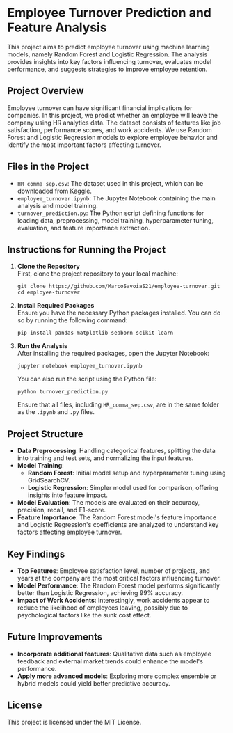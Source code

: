 # Employee Turnover Prediction and Feature Analysis

This project aims to predict employee turnover using machine learning models, namely Random Forest and Logistic Regression. The analysis provides insights into key factors influencing turnover, evaluates model performance, and suggests strategies to improve employee retention.

## Project Overview

Employee turnover can have significant financial implications for companies. In this project, we predict whether an employee will leave the company using HR analytics data. The dataset consists of features like job satisfaction, performance scores, and work accidents. We use Random Forest and Logistic Regression models to explore employee behavior and identify the most important factors affecting turnover.

## Files in the Project

- `HR_comma_sep.csv`: The dataset used in this project, which can be downloaded from Kaggle.
- `employee_turnover.ipynb`: The Jupyter Notebook containing the main analysis and model training.
- `turnover_prediction.py`: The Python script defining functions for loading data, preprocessing, model training, hyperparameter tuning, evaluation, and feature importance extraction.

## Instructions for Running the Project

1. **Clone the Repository**  
   First, clone the project repository to your local machine:

   ```
   git clone https://github.com/MarcoSavoiaS21/employee-turnover.git
   cd employee-turnover
   ```

2. **Install Required Packages**  
   Ensure you have the necessary Python packages installed. You can do so by running the following command:

   ```
   pip install pandas matplotlib seaborn scikit-learn
   ```

3. **Run the Analysis**  
   After installing the required packages, open the Jupyter Notebook:

   ```
   jupyter notebook employee_turnover.ipynb
   ```

   You can also run the script using the Python file:

   ```
   python turnover_prediction.py
   ```

   Ensure that all files, including `HR_comma_sep.csv`, are in the same folder as the `.ipynb` and `.py` files.

## Project Structure

- **Data Preprocessing**: Handling categorical features, splitting the data into training and test sets, and normalizing the input features.
- **Model Training**:
  - **Random Forest**: Initial model setup and hyperparameter tuning using GridSearchCV.
  - **Logistic Regression**: Simpler model used for comparison, offering insights into feature impact.
- **Model Evaluation**: The models are evaluated on their accuracy, precision, recall, and F1-score.
- **Feature Importance**: The Random Forest model's feature importance and Logistic Regression's coefficients are analyzed to understand key factors affecting employee turnover.

## Key Findings

- **Top Features**: Employee satisfaction level, number of projects, and years at the company are the most critical factors influencing turnover.
- **Model Performance**: The Random Forest model performs significantly better than Logistic Regression, achieving 99% accuracy.
- **Impact of Work Accidents**: Interestingly, work accidents appear to reduce the likelihood of employees leaving, possibly due to psychological factors like the sunk cost effect.

## Future Improvements

- **Incorporate additional features**: Qualitative data such as employee feedback and external market trends could enhance the model's performance.
- **Apply more advanced models**: Exploring more complex ensemble or hybrid models could yield better predictive accuracy.

## License

This project is licensed under the MIT License.
   
